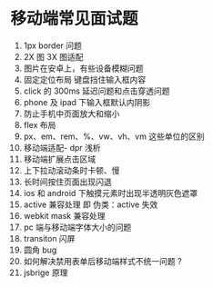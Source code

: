 # 移动端常见面试题

1. 1px border 问题
2. 2X 图 3X 图适配
3. 图片在安卓上，有些设备模糊问题
4. 固定定位布局 键盘挡住输入框内容
5. click 的 300ms 延迟问题和点击穿透问题
6. phone 及 ipad 下输入框默认内阴影
7. 防止手机中页面放大和缩小
8. flex 布局
9. px、em、rem、%、vw、vh、vm 这些单位的区别
10. 移动端适配- dpr 浅析
11. 移动端扩展点击区域
12. 上下拉动滚动条时卡顿、慢
13. 长时间按住页面出现闪退
14. ios 和 android 下触摸元素时出现半透明灰色遮罩
15. active 兼容处理 即 伪类：active 失效
16. webkit mask 兼容处理
17. pc 端与移动端字体大小的问题
18. transiton 闪屏
19. 圆角 bug
20. 如何解决禁用表单后移动端样式不统一问题 ?
21. jsbrige 原理
